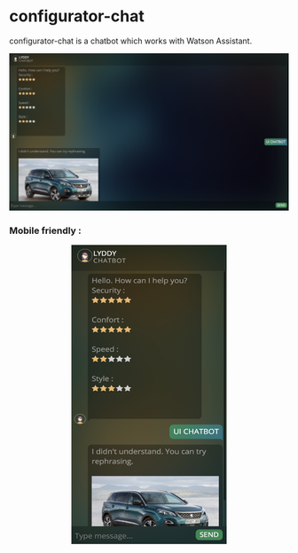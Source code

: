 # configurator-chat

configurator-chat is a chatbot which works with Watson Assistant.

![alt text](https://github.com/maxgfr/configurator-chat/blob/master/ui1.png)

### Mobile friendly :

<div align="center">
  <img src="https://github.com/maxgfr/configurator-chat/blob/master/ui2.png" height="540" width="280"/>
</div>

